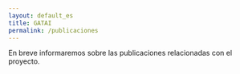 ```yaml
---
layout: default_es
title: GATAI
permalink: /publicaciones
---
```


En breve informaremos sobre las publicaciones relacionadas con el proyecto.
